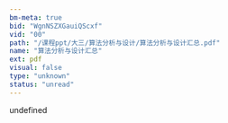 ```yaml
---
bm-meta: true
bid: "WgnNSZXGauiQScxf"
vid: "00"
path: "/课程ppt/大三/算法分析与设计/算法分析与设计汇总.pdf"
name: "算法分析与设计汇总"
ext: pdf
visual: false
type: "unknown"
status: "unread"
---
```

undefined